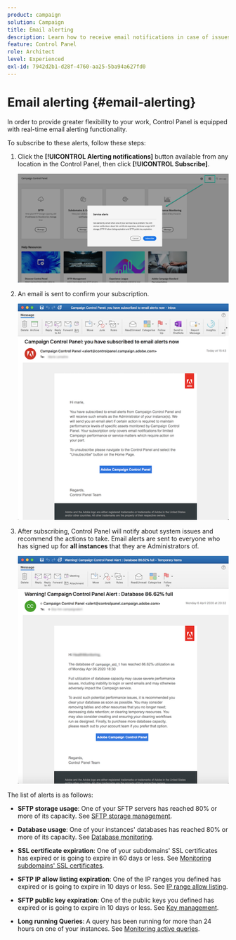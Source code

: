 ```yaml
---
product: campaign
solution: Campaign 
title: Email alerting
description: Learn how to receive email notifications in case of issues with your Campaign instances
feature: Control Panel
role: Architect
level: Experienced
exl-id: 7942d2b1-d28f-4760-aa25-5ba94a627fd0
---
```

# Email alerting {#email-alerting}

In order to provide greater flexibility to your work, Control Panel is equipped with real-time email alerting functionality.

To subscribe to these alerts, follow these steps:

1. Click the **[!UICONTROL Alerting notifications]** button available from any location in the Control Panel, then click **[!UICONTROL Subscribe]**.

    ![](assets/subscribing.png)

1. An email is sent to confirm your subscription.

    ![](assets/email_subscription.png)

1. After subscribing, Control Panel will notify about system issues and recommend the actions to take. Email alerts are sent to everyone who has signed up for **all instances** that they are Administrators of.

    ![](assets/alert_sample.png)

The list of alerts is as follows:

* **SFTP storage usage**: One of your SFTP servers has reached 80% or more of its capacity. See [SFTP storage management](../../sftp/using/sftp-storage-management.md).

* **Database usage**: One of your instances' databases has reached 80% or more of its capacity. See [Database monitoring](../../performance-monitoring/using/database-monitoring.md).

* **SSL certificate expiration**: One of your subdomains' SSL certificates has expired or is going to expire in  60 days or less. See [Monitoring subdomains' SSL certificates](../../subdomains-certificates/using/monitoring-ssl-certificates.md).

* **SFTP IP allow listing expiration**: One of the IP ranges you defined has expired or is going to expire in 10 days or less. See [IP range allow listing](../../sftp/using/ip-range-allow-listing.md).

* **SFTP public key expiration**: One of the public keys you defined has expired or is going to expire in 10 days or less. See [Key management](../../sftp/using/key-management.md).

* **Long running Queries**: A query has been running for more than 24 hours on one of your instances. See [Monitoring active queries](database-active-queries.md).